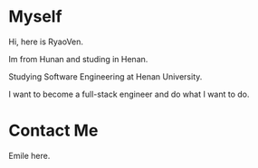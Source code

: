 # Myself
Hi, here is RyaoVen.  

Im from Hunan and studing in Henan.  

Studying Software Engineering at Henan University.  

I want to become a full-stack engineer and do what I want to do.  

# Contact Me  

Emile here.  
